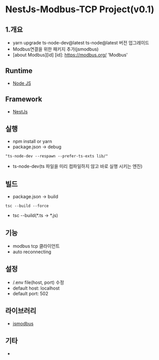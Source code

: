 # NestJs-Modbus-TCP Project(v0.1)

## 1.개요

- yarn upgrade ts-node-dev@latest ts-node@latest 버전 업그레이드
- Modbus연결을 위한 패키지 추가(jsmodbus)
- [about Modbus][id]
  [id]: https://modbus.org/ 'Modbus'

## Runtime
- [Node JS](https://nodejs.org/ko/)

## Framework
- [NestJs](https://nestjs.com/)

## 실행
- npm install or yarn
- package.json -> debug
```
"ts-node-dev --respawn --prefer-ts-exts lib/"
```
- ts-node-dev(ts 파일을 미리 컴파일하지 않고 바로 실행 시키는 엔진)

## 빌드
- package.json -> build
```
tsc --build --force
```
- tsc --build(*.ts -> *.js)

## 기능
- modbus tcp 클라이언트
- auto reconnecting

## 설정
- /.env file(host, port) 수정
- default host: localhost
- default port: 502

## 라이브러리
- [jsmodbus](https://www.npmjs.com/package/jsmodbus)

## 기타
- 

